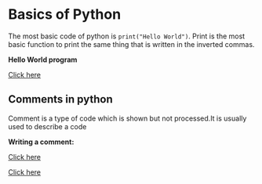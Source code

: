 # **Basics of Python**

The most basic code of python is `print("Hello World")`. Print is the most basic function to print the same thing that is written in the inverted commas.

**Hello World program**

[Click here](https://colab.research.google.com/drive/17iyRvpD_8vVVrrTHpapBe_jby_u-e01D)
## Comments in python

Comment is a type of code which is shown but not processed.It is usually used to describe a code

**Writing a comment:**

[Click here](https://colab.research.google.com/drive/116fsaUX25qlWjgRbwbrUCJQ3Tr1WTtWT)

[Click here](https://youtu.be/gfDE2a7MKjA?si=Hh_p-QIQEg77Jwk_&t=2196)
